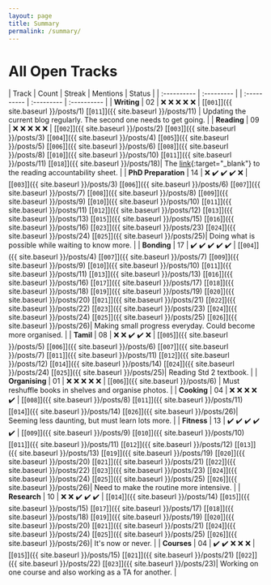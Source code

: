 ```yaml
---
layout: page
title: Summary
permalink: /summary/
---
```

# All Open Tracks

| Track | Count | Streak | Mentions | Status |
| :---------- | :--------- | | :---------- | :--------- | :---------- |
| **Writing** | 02 | :x: :x: :x: :x: :x: | [\[`001`\]]({{ site.baseurl }}/posts/1) [\[`011`\]]({{ site.baseurl }}/posts/11) | Updating the current blog regularly. The second one needs to get going. |
| **Reading** | 09 | :x: :x: :x: :x: :x: | [\[`002`\]]({{ site.baseurl }}/posts/2) [\[`003`\]]({{ site.baseurl }}/posts/3) [\[`004`\]]({{ site.baseurl }}/posts/4) [\[`005`\]]({{ site.baseurl }}/posts/5) [\[`006`\]]({{ site.baseurl }}/posts/6) [\[`008`\]]({{ site.baseurl }}/posts/8) [\[`010`\]]({{ site.baseurl }}/posts/10) [\[`011`\]]({{ site.baseurl }}/posts/11) [\[`018`\]]({{ site.baseurl }}/posts/18)| The [link](https://docs.google.com/spreadsheets/d/e/2PACX-1vTNBPS_v6iWKphkLI2sJ5VP91DHs0HaHp_3x7BBs1xobIIhNkgkYJmjdgdcr4PlF0x1BMgKnOXHc6l2/pubhtml?gid=1307999830&single=true){:target="_blank"} to the reading accountability sheet. |
| **PhD Preparation** | 14 | :x: :heavy_check_mark: :heavy_check_mark: :heavy_check_mark: :x: | [\[`003`\]]({{ site.baseurl }}/posts/3) [\[`006`\]]({{ site.baseurl }}/posts/6) [\[`007`\]]({{ site.baseurl }}/posts/7) [\[`008`\]]({{ site.baseurl }}/posts/8) [\[`009`\]]({{ site.baseurl }}/posts/9) [\[`010`\]]({{ site.baseurl }}/posts/10) [\[`011`\]]({{ site.baseurl }}/posts/11) [\[`012`\]]({{ site.baseurl }}/posts/12) [\[`013`\]]({{ site.baseurl }}/posts/13) [\[`015`\]]({{ site.baseurl }}/posts/15) [\[`016`\]]({{ site.baseurl }}/posts/16) [\[`023`\]]({{ site.baseurl }}/posts/23) [\[`024`\]]({{ site.baseurl }}/posts/24) [\[`025`\]]({{ site.baseurl }}/posts/25)| Doing what is possible while waiting to know more. |
| **Bonding** | 17 | :heavy_check_mark: :heavy_check_mark: :heavy_check_mark: :heavy_check_mark: :heavy_check_mark: | [\[`004`\]]({{ site.baseurl }}/posts/4) [\[`007`\]]({{ site.baseurl }}/posts/7) [\[`009`\]]({{ site.baseurl }}/posts/9) [\[`010`\]]({{ site.baseurl }}/posts/10) [\[`011`\]]({{ site.baseurl }}/posts/11) [\[`013`\]]({{ site.baseurl }}/posts/13) [\[`016`\]]({{ site.baseurl }}/posts/16) [\[`017`\]]({{ site.baseurl }}/posts/17) [\[`018`\]]({{ site.baseurl }}/posts/18) [\[`019`\]]({{ site.baseurl }}/posts/19) [\[`020`\]]({{ site.baseurl }}/posts/20) [\[`021`\]]({{ site.baseurl }}/posts/21) [\[`022`\]]({{ site.baseurl }}/posts/22) [\[`023`\]]({{ site.baseurl }}/posts/23) [\[`024`\]]({{ site.baseurl }}/posts/24) [\[`025`\]]({{ site.baseurl }}/posts/25) [\[`026`\]]({{ site.baseurl }}/posts/26)| Making small progress everyday. Could become more organised. |
| **Tamil** | 08 | :x: :x: :heavy_check_mark: :heavy_check_mark: :x: | [\[`005`\]]({{ site.baseurl }}/posts/5) [\[`006`\]]({{ site.baseurl }}/posts/6) [\[`007`\]]({{ site.baseurl }}/posts/7) [\[`011`\]]({{ site.baseurl }}/posts/11) [\[`012`\]]({{ site.baseurl }}/posts/12) [\[`014`\]]({{ site.baseurl }}/posts/14) [\[`024`\]]({{ site.baseurl }}/posts/24) [\[`025`\]]({{ site.baseurl }}/posts/25)| Reading Std 2 textbook. |
| **Organising** | 01 | :x: :x: :x: :x: :x: | [\[`006`\]]({{ site.baseurl }}/posts/6) | Must reshuffle books in shelves and organise photos. |
| **Cooking** | 04 | :x: :x: :x: :x: :heavy_check_mark: | [\[`008`\]]({{ site.baseurl }}/posts/8) [\[`011`\]]({{ site.baseurl }}/posts/11) [\[`014`\]]({{ site.baseurl }}/posts/14) [\[`026`\]]({{ site.baseurl }}/posts/26)| Seeming less daunting, but must learn lots more. |
| **Fitness** | 13 | :heavy_check_mark: :heavy_check_mark: :heavy_check_mark: :heavy_check_mark: :heavy_check_mark: | [\[`009`\]]({{ site.baseurl }}/posts/9) [\[`010`\]]({{ site.baseurl }}/posts/10) [\[`011`\]]({{ site.baseurl }}/posts/11) [\[`012`\]]({{ site.baseurl }}/posts/12) [\[`013`\]]({{ site.baseurl }}/posts/13) [\[`019`\]]({{ site.baseurl }}/posts/19) [\[`020`\]]({{ site.baseurl }}/posts/20) [\[`021`\]]({{ site.baseurl }}/posts/21) [\[`022`\]]({{ site.baseurl }}/posts/22) [\[`023`\]]({{ site.baseurl }}/posts/23) [\[`024`\]]({{ site.baseurl }}/posts/24) [\[`025`\]]({{ site.baseurl }}/posts/25) [\[`026`\]]({{ site.baseurl }}/posts/26)|  Need to make the routine more intensive. |
| **Research** | 10 | :x: :x: :heavy_check_mark: :heavy_check_mark: :heavy_check_mark: | [\[`014`\]]({{ site.baseurl }}/posts/14) [\[`015`\]]({{ site.baseurl }}/posts/15) [\[`017`\]]({{ site.baseurl }}/posts/17) [\[`018`\]]({{ site.baseurl }}/posts/18) [\[`019`\]]({{ site.baseurl }}/posts/19) [\[`020`\]]({{ site.baseurl }}/posts/20) [\[`021`\]]({{ site.baseurl }}/posts/21) [\[`024`\]]({{ site.baseurl }}/posts/24) [\[`025`\]]({{ site.baseurl }}/posts/25) [\[`026`\]]({{ site.baseurl }}/posts/26)| It's now or never. |
| **Courses** | 04 | :heavy_check_mark: :heavy_check_mark: :x: :x: :x: | [\[`015`\]]({{ site.baseurl }}/posts/15) [\[`021`\]]({{ site.baseurl }}/posts/21) [\[`022`\]]({{ site.baseurl }}/posts/22) [\[`023`\]]({{ site.baseurl }}/posts/23)| Working on one course and also working as a TA for another. |

